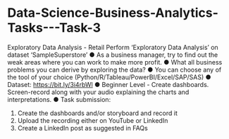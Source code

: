 # Data-Science-Business-Analytics-Tasks---Task-3
Exploratory Data Analysis - Retail
Perform ‘Exploratory Data Analysis’ on dataset ‘SampleSuperstore’
● As a business manager, try to find out the weak areas where you can
work to make more profit.
● What all business problems you can derive by exploring the data?
● You can choose any of the tool of your choice
(Python/R/Tableau/PowerBI/Excel/SAP/SAS)
● Dataset: https://bit.ly/3i4rbWl
● Beginner Level - Create dashboards. Screen-record along with your
audio explaining the charts and interpretations.
● Task submission:
1. Create the dashboards and/or storyboard and record it
2. Upload the recording either on YouTube or LinkedIn
3. Create a LinkedIn post as suggested in FAQs
